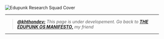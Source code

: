 <img src="../../assets/edupunk-os-research@2x.png" srcset="../../assets/edupunk-os-research@1x.png 1x, ../../assets/edupunk-os-research@2x.png 2x" alt="Edupunk Research Squad Cover">

---

> _**[@khthondev:](https://github.com/khthondev)** This page is under developement. Go back to **[THE EDUPUNK OS MANIFESTO,](../main/MANIFESTO.md)** my friend_

---
